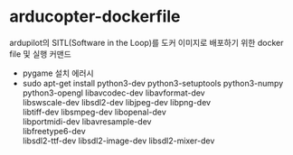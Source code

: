 # arducopter-dockerfile

ardupilot의 SITL(Software in the Loop)를 도커 이미지로 배포하기 위한 docker file 및 실행 커맨드




* pygame 설치 에러시
* sudo apt-get install python3-dev python3-setuptools python3-numpy \
                     python3-opengl libavcodec-dev libavformat-dev \
                     libswscale-dev libsdl2-dev libjpeg-dev libpng-dev \
                     libtiff-dev libsmpeg-dev libopenal-dev \
                     libportmidi-dev libavresample-dev \
                     libfreetype6-dev \
                     libsdl2-ttf-dev libsdl2-image-dev libsdl2-mixer-dev 


